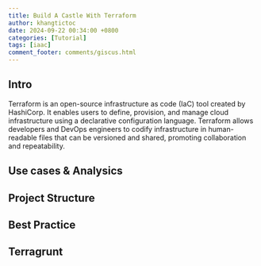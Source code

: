 ```yaml
---
title: Build A Castle With Terraform
author: khangtictoc
date: 2024-09-22 00:34:00 +0800
categories: [Tutorial]
tags: [iaac]
comment_footer: comments/giscus.html
---
```



## Intro

Terraform is an open-source infrastructure as code (IaC) tool created by HashiCorp. It enables users to define, provision, and manage cloud infrastructure using a declarative configuration language. Terraform allows developers and DevOps engineers to codify infrastructure in human-readable files that can be versioned and shared, promoting collaboration and repeatability.

## Use cases & Analysics

## Project Structure

## Best Practice

## Terragrunt
